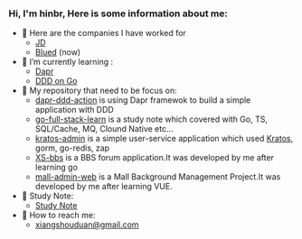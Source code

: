 ### Hi, I'm hinbr, Here is some information about me:

- 🏢 Here are the companies I have worked for
  - [JD](https://www.jd.com/)
  - [Blued](https://www.blued.cn/) (now)
- 🌱 I’m currently learning :
  - [Dapr](https://github.com/dapr/dapr)
  - [DDD on Go](https://threedots.tech/)
- 🎼 My repository that need to be focus on:
  - [dapr-ddd-action](https://github.com/hbinr/go-full-stack-learn)  is using Dapr framewok to build a simple application with DDD
  - [go-full-stack-learn](https://github.com/hbinr/go-full-stack-learn) is a study note which covered with Go, TS, SQL/Cache, MQ, Clound Native etc...
  - [kratos-admin](https://github.com/hbinr/dapr-ddd-action) is a simple user-service application which used [Kratos](https://github.com/go-kratos/kratos), gorm, go-redis, zap
  - [XS-bbs](https://github.com/hbinr/XS-bbs) is a BBS forum application.It was developed by me after learning go
  - [mall-admin-web](https://github.com/hbinr/mall-admin-web) is a Mall Background Management Project.It was developed by me after learning VUE.
- 📒 Study Note:
  - [Study Note](https://www.yuque.com/u2278269/gq5x74)
- 📧 How to reach me: 
  - xiangshouduan@gmail.com
